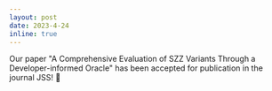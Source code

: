 ```yaml
---
layout: post
date: 2023-4-24
inline: true
---
```


Our paper "A Comprehensive Evaluation of SZZ Variants Through a Developer-informed Oracle" has been accepted for publication in the journal JSS! :tada: